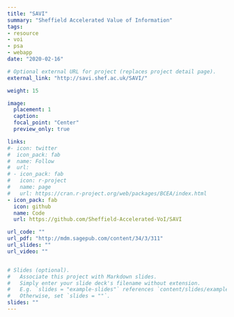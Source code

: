 ```yaml
---
title: "SAVI"
summary: "Sheffield Accelerated Value of Information"
tags:
- resource
- voi
- psa
- webapp
date: "2020-02-16"

# Optional external URL for project (replaces project detail page).
external_link: "http://savi.shef.ac.uk/SAVI/"

weight: 15

image: 
  placement: 1
  caption: 
  focal_point: "Center"
  preview_only: true

links:
#- icon: twitter
#  icon_pack: fab
#  name: Follow
#  url: 
# - icon_pack: fab
#   icon: r-project
#   name: page
#   url: https://cran.r-project.org/web/packages/BCEA/index.html
- icon_pack: fab
  icon: github
  name: Code
  url: https://github.com/Sheffield-Accelerated-VoI/SAVI

url_code: ""
url_pdf: "http://mdm.sagepub.com/content/34/3/311"
url_slides: ""
url_video: ""


# Slides (optional).
#   Associate this project with Markdown slides.
#   Simply enter your slide deck's filename without extension.
#   E.g. `slides = "example-slides"` references `content/slides/example-slides.md`.
#   Otherwise, set `slides = ""`.
slides: ""
---
```

